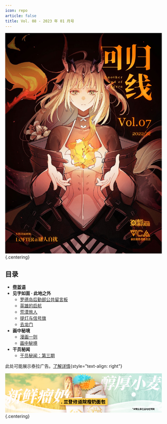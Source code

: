 ```yaml
---
icon: repo
article: false
title: Vol. 08 - 2023 年 01 月号
---
```


![](./res/cover.jpg) {.centering}

## 目录

- [**卷首语**](intro.html)
- **见字如面 · 此地之外**
  - [罗德岛后勤部公共留言板](article1.html)
  - [英雄的启航](article2.html)
  - [荒漠旅人](article3.html)
  - [提灯与信号旗](article4.html)
  - [去龙门](article5.html)
- **画中秘境**
  - [漫画一则](comic1.html)
  - [画中秘境](paintings.html)
- **干员秘闻**
  - [干员秘闻：第三期](ope_sec.html)

此处可能展示泰拉广告。<a href="/about-ads">了解详情</a>{style="text-align: right"}

[![](./res/ads/ld2.webp) ](https://www.bilibili.com/video/BV1uT4y1P7CX/){.centering}